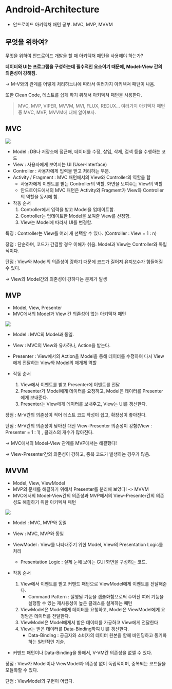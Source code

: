 # Android-Architecture
- 안드로이드 아키텍쳐 패턴 공부. MVC, MVP, MVVM

## 무엇을 위하여?

무엇을 위하여 안드로이드 개발을 할 때 아키텍쳐 패턴을 사용해야 하는가?

__데이터와 UI는 프로그램을 구성하는데 필수적인 요소이기 때문에, Model-View 간의 의존성이 강해짐.__

-> M-V와의 관계를 어떻게 처리하느냐에 따라서 여러가지 아키텍쳐 패턴이 나옴.

또한 Clean Code, 테스트를 쉽게 하기 위해서 아키텍쳐 패턴을 사용한다.

>  MVC, MVP, VIPER, MVVM, MVI, FLUX, REDUX...
> 여러가지 아키텍처 패턴 중 MVC, MVP, MVVM에 대해 알아보자.

## MVC
![](https://d3l69s690g8302.cloudfront.net/wp-content/uploads/2017/12/23071849/MVC-Pattern.png)
- Model : DB나 저장소에 접근해, 데이터를 수정, 삽입, 삭제, 검색 등을 수행하는 코드
- View : 사용자에게 보여지는 UI (User-Interface)
- Controller : 사용자에게 입력을 받고 처리하는 부분.
- Activity / Fragment : MVC 패턴에서의 View와 Controller의 역할을 함
  - 사용자에게 이벤트를 받는 Controller의 역할, 화면을 보여주는 View의 역할
  - 안드로이드에서의 MVC 패턴은 Activity와 Fragment가 View와 Controller의 역할을 동시에 함.
- 작동 순서
  1. Controller에서 입력을 받고 Model을 업데이트함.
  2. Controller는 업데이트한 Model을 보여줄 View를 선정함.
  3. View는 Model에 따라서 UI를 변경함.

특징 : Controller는 View를 여러 개 선택할 수 있다. (Controller : View = 1 : n)

장점 : 단순하며, 코드가 간결할 경우 이해가 쉬움. Model과 View는 Controller와 독립적이다.

단점 : View와 Model의 의존성이 강하기 때문에 코드가 길어져 유지보수가 힘들어질 수 있다.

-> View와 Model간의 의존성이 강하다는 문제가 발생

## MVP

 - Model, View, Presenter
 - MVC에서의 Model과 View 간 의존성이 없는 아키텍쳐 패턴

![](https://t1.daumcdn.net/cfile/tistory/273A7E4A5844B8B939)

- Model : MVC의 Model과 동일.
- View : MVC의 View와 유사하나, Action을 받는다.
- Presenter : View에서의 Action을 Model을 통해 데이터를 수정하여 다시 View에게 전달하는 View와 Model의 매개체 역할

- 작동 순서
  1. View에서 이벤트를 받고 Presenter에 이벤트를 전달
  2. Presenter가 Model에게 데이터를 요청하고, Model은 데이터를 Presenter에게 보내준다.
  3. Presenter는 View에게 데이터를 보내주고, View는 UI를 갱신한다.

장점 : M-V간의 의존성이 적어 테스트 코드 작성이 쉽고, 확장성이 좋아진다.

단점 : M-V간의 의존성이 낮아진 대신 View-Presenter 의존성이 강함(View : Presenter = 1 : 1) , 클래스의 개수가 많아진다.

-> MVC에서의 Model-View 관계를 MVP에서는 해결했다!

-> View-Presenter간의 의존성이 강하고, 중복 코드가 발생하는 경우가 많음.

## MVVM
 - Model, View, ViewModel
 - MVP의 문제를 해결하기 위해서 Presenter를 분리해 보았다! -> MVVM
 - MVC에서의 Model-View간의 의존성과 MVP에서의 View-Presenter간의 의존성도 해결하기 위한 아키텍쳐 패턴

![](https://cdn-images-1.medium.com/max/1600/1*VLhXURHL9rGlxNYe9ydqVg.png)

- Model  : MVC, MVP와 동일
- View : MVC, MVP와 동일
- ViewModel : View를 나타내주기 위한 Model, View의 Presentation Logic를 처리
  - Presentation Logic : 실제 눈에 보이는 GUI 화면을 구성하는 코드.
- 작동 순서

  1. View에서 이벤트를 받고 커맨드 패턴으로 ViewModel에게 이벤트를 전달해준다.
     - Command Pattern : 실행될 기능을 캡슐화함으로써 주어진 여러 기능을 실행할 수 있는 재사용성이 높은 클래스를 설계하는 패턴
  2. ViewModel은 Model에게 데이터를 요청하고, Model은 ViewModel에게 요청받은 데이터를 전달한다.
  3. ViewModel은 Model에게서 받은 데이터를 가공하고 View에게 전달한다
  4. View는 받은 데이터를 Data-Binding하여 UI를 갱신한다.
     - Data-Binding : 공급자와 소비자의 데이터 원본을 함께 바인딩하고 동기화하는 일반적인 기술.
- 커맨드 패턴이나 Data-Binding을 통해서, V-VM간 의존성을 없앨 수 있다.

장점 : View가 Model이나 ViewModel과 의존성 없이 독립적이며, 중복되는 코드들을 모듈화할 수 있다.

단점 : ViewModel의 구현이 어렵다.